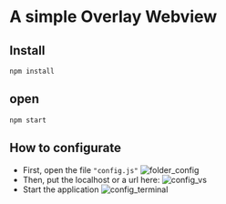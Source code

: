 # A simple Overlay Webview

## Install
```shell
npm install
```
## open
```shell
npm start
```
## How to configurate
- First, open the file <code>"config.js"</code>
![folder_config](https://user-images.githubusercontent.com/63224412/85518985-3a5d2380-b5d7-11ea-8eb6-59ef9ab9d67b.jpg)
- Then, put the localhost or a url here:
![config_vs](https://user-images.githubusercontent.com/63224412/85519061-4c3ec680-b5d7-11ea-9f42-4d113ae0d891.jpg)
- Start the application
![config_terminal](https://user-images.githubusercontent.com/63224412/85520502-62e61d00-b5d9-11ea-942b-0bc794fad81f.jpg)



